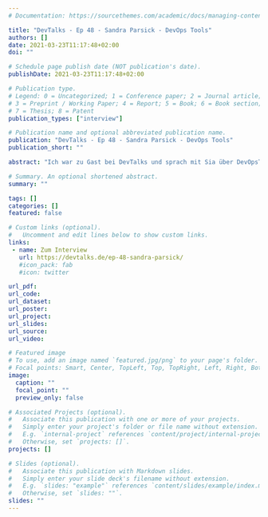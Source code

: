 ```yaml
---
# Documentation: https://sourcethemes.com/academic/docs/managing-content/

title: "DevTalks - Ep 48 - Sandra Parsick - DevOps Tools"
authors: []
date: 2021-03-23T11:17:48+02:00
doi: ""

# Schedule page publish date (NOT publication's date).
publishDate: 2021-03-23T11:17:48+02:00

# Publication type.
# Legend: 0 = Uncategorized; 1 = Conference paper; 2 = Journal article;
# 3 = Preprint / Working Paper; 4 = Report; 5 = Book; 6 = Book section;
# 7 = Thesis; 8 = Patent
publication_types: ["interview"]

# Publication name and optional abbreviated publication name.
publication: "DevTalks - Ep 48 - Sandra Parsick - DevOps Tools"
publication_short: ""

abstract: "Ich war zu Gast bei DevTalks und sprach mit Sia über DevOpsTools"

# Summary. An optional shortened abstract.
summary: ""

tags: []
categories: []
featured: false

# Custom links (optional).
#   Uncomment and edit lines below to show custom links.
links:
 - name: Zum Interview
   url: https://devtalks.de/ep-48-sandra-parsick/
   #icon_pack: fab
   #icon: twitter

url_pdf:
url_code:
url_dataset:
url_poster:
url_project:
url_slides:
url_source:
url_video:

# Featured image
# To use, add an image named `featured.jpg/png` to your page's folder.
# Focal points: Smart, Center, TopLeft, Top, TopRight, Left, Right, BottomLeft, Bottom, BottomRight.
image:
  caption: ""
  focal_point: ""
  preview_only: false

# Associated Projects (optional).
#   Associate this publication with one or more of your projects.
#   Simply enter your project's folder or file name without extension.
#   E.g. `internal-project` references `content/project/internal-project/index.md`.
#   Otherwise, set `projects: []`.
projects: []

# Slides (optional).
#   Associate this publication with Markdown slides.
#   Simply enter your slide deck's filename without extension.
#   E.g. `slides: "example"` references `content/slides/example/index.md`.
#   Otherwise, set `slides: ""`.
slides: ""
---
```

